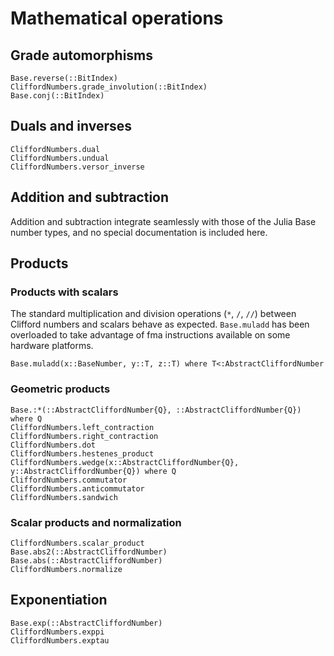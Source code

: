 # Mathematical operations

## Grade automorphisms

```@docs; canonical=false
Base.reverse(::BitIndex)
CliffordNumbers.grade_involution(::BitIndex)
Base.conj(::BitIndex)
```

## Duals and inverses

```@docs
CliffordNumbers.dual
CliffordNumbers.undual
CliffordNumbers.versor_inverse
```

## Addition and subtraction

Addition and subtraction integrate seamlessly with those of the Julia Base number types, and no
special documentation is included here.

## Products

### Products with scalars

The standard multiplication and division operations (`*`, `/`, `//`) between Clifford numbers and
scalars behave as expected. `Base.muladd` has been overloaded to take advantage of fma instructions
available on some hardware platforms.

```@docs
Base.muladd(x::BaseNumber, y::T, z::T) where T<:AbstractCliffordNumber
```

### Geometric products

```@docs
Base.:*(::AbstractCliffordNumber{Q}, ::AbstractCliffordNumber{Q}) where Q
CliffordNumbers.left_contraction
CliffordNumbers.right_contraction
CliffordNumbers.dot
CliffordNumbers.hestenes_product
CliffordNumbers.wedge(x::AbstractCliffordNumber{Q}, y::AbstractCliffordNumber{Q}) where Q
CliffordNumbers.commutator
CliffordNumbers.anticommutator
CliffordNumbers.sandwich
```

### Scalar products and normalization

```@docs
CliffordNumbers.scalar_product
Base.abs2(::AbstractCliffordNumber)
Base.abs(::AbstractCliffordNumber)
CliffordNumbers.normalize
```

## Exponentiation

```@docs
Base.exp(::AbstractCliffordNumber)
CliffordNumbers.exppi
CliffordNumbers.exptau
```
